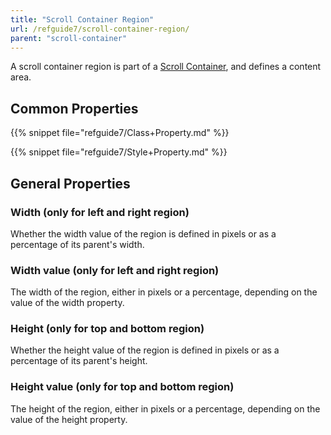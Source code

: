 ```yaml
---
title: "Scroll Container Region"
url: /refguide7/scroll-container-region/
parent: "scroll-container"
---
```



A scroll container region is part of a [Scroll Container](scroll-container), and defines a content area.

## Common Properties

{{% snippet file="refguide7/Class+Property.md" %}}

{{% snippet file="refguide7/Style+Property.md" %}}

## General Properties

### Width (only for left and right region)

Whether the width value of the region is defined in pixels or as a percentage of its parent's width.

### Width value (only for left and right region)

The width of the region, either in pixels or a percentage, depending on the value of the width property.

### Height (only for top and bottom region)

Whether the height value of the region is defined in pixels or as a percentage of its parent's height.

### Height value (only for top and bottom region)

The height of the region, either in pixels or a percentage, depending on the value of the height property.
